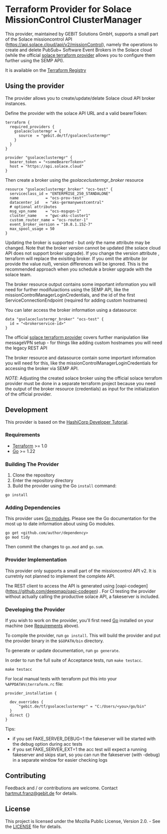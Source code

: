 # Terraform Provider for Solace MissionControl ClusterManager

This provider, maintained by GEBIT Solutions GmbH, supports a small part of the Solace missioncontrol API (https://api.solace.cloud/api/v2/missionControl), namely the operations to create and delete PubSub+ Software Event Brokers in the Solace cloud (while the  official [solace terraform provider](https://github.com/SolaceProducts/terraform-provider-solacebroker) allows you to configure them further using the SEMP API).

It is available on the [Terraform Registry](https://developer.hashicorp.com/terraform/registry/providers/publishing) 

## Using the provider

The provider allows you to create/update/delate Solace cloud API broker instances.

Define the provider with the solace API URL and a valid bearerToken:
~~~
terraform {
  required_providers {
    gsolaceclustermgr = {
      source  = "gebit.de/tf/gsolaceclustermgr"
    }
  }
}

provider "gsolaceclustermgr" {
  bearer_token = "<someBearerToken>"
  host = "https://api.solace.cloud"
}
~~~
Then create a broker using the *gsolaceclustermgr_broker* resource
~~~
resource "gsolaceclustermgr_broker" "ocs-test" {
  serviceclass_id = "ENTERPRISE_250_STANDALONE"
  name            = "ocs-prov-test"
  datacenter_id   = "aks-germanywestcentral"
  # optional attributes
  msg_vpn_name    = "ocs-msgvpn-1"
  cluster_name    = "gwc-aks-cluster1"
  custom_router_name = "ocs-router-1"
  event_broker_version = "10.8.1.152-7"
  max_spool_usage = 50
}
~~~
Updating the broker is supported - but *only* the name attribute may be changed.
Note that the broker *version* cannot be updated (the solace cloud API does not support broker upgrade). 
If you change the version attribute , terraform will replace the exisiting broker.
If you omit the attribute (or provide the value *null*), version differences will be ignored. This is the recommended approach when you schedule a broker upgrade with the solace team.

The broker resource output contains some important information you will need for further modifuiactions using the SEMP API, like the missionControlManagerLoginCredentials, and the id of the first ServiceConnectionEndpoint (required for  adding custom hostnames)

You can later access the broker information using a datasource:
~~~
data "gsolaceclustermgr_broker" "ocs-test" {
  id = "<brokerservice-id>"
}  
~~~

The official [solace terraform provider](https://github.com/SolaceProducts/terraform-provider-solacebroker) covers further manipulation like messageVPN setup - for things like adding custom hostnames you will need the legacy REST API 

The broker resource and datasource contain some important information you will need for this, like the missionControlManagerLoginCredentials for accessing the broker via SEMP API. 

*NOTE*: Adjusting the created solace broker using the official solace terrafom provider must be done in a separate terraform project because you need the output of the broker resource (credentials) as input for the initialization of the official provider. 


## Development

This provider is based on the [HashiCorp Developer Tutorial](https://developer.hashicorp.com/terraform/tutorials/providers-plugin-framework). 




### Requirements

- [Terraform](https://developer.hashicorp.com/terraform/downloads) >= 1.0
- [Go](https://golang.org/doc/install) >= 1.22

### Building The Provider

1. Clone the repository
1. Enter the repository directory
1. Build the provider using the Go `install` command:

```shell
go install
```

### Adding Dependencies

This provider uses [Go modules](https://github.com/golang/go/wiki/Modules).
Please see the Go documentation for the most up to date information about using Go modules.

```shell
go get <github.com/author/dependency>
go mod tidy
```

Then commit the changes to `go.mod` and `go.sum`.



### Provider Implementation

This provider only supports a small part of the missioncontrol API v2. It is curretnly not planned to implement the complete API. 

The REST client to access the API is generated using [oapi-codegen] (https://github.com/deepmap/oapi-codegen) . 
For CI testing the provider without actually calling the productive solace API, a fakeserver is included.

### Developing the Provider

If you wish to work on the provider, you'll first need [Go](http://www.golang.org) installed on your machine (see [Requirements](#requirements) above).

To compile the provider, run `go install`. This will build the provider and put the provider binary in the `$GOPATH/bin` directory.

To generate or update documentation, run `go generate`.

In order to run the full suite of Acceptance tests, run `make testacc`.

```shell
make testacc
```

For local manual tests with terraform put this into your `%APPDATA%\terraform.rc` file:
~~~
provider_installation {

  dev_overrides {
	  "gebit.de/tf/gsolaceclustermgr" = "C:/Users/<you>/go/bin"
  }
  direct {}
}
~~~

Tips: 
- if you set FAKE_SERVER_DEBUG=1 the fakeserver will be started with the debug option during acc tests
- if you set FAKE_SERVER_EXT=1 the acc test will expect a running fakeserver and skips start, so you can run the fakeserver (with -debug) in a separate window for easier checking logs

## Contributing
Feedback and / or contributions are welcome. Contact hartmut.franz@gebit.de for details.

## License
This project is licensed under the Mozilla Public License, Version 2.0. - See the [LICENSE](LICENSE) file for details.